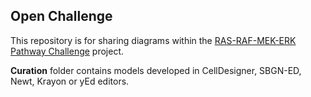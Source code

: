 ## Open Challenge

This repository is for sharing diagrams within the [RAS-RAF-MEK-ERK Pathway Challenge](https://sbgn.github.io/openchallenge) project.  

**Curation** folder contains models developed in CellDesigner, SBGN-ED, Newt, Krayon or yEd editors.
